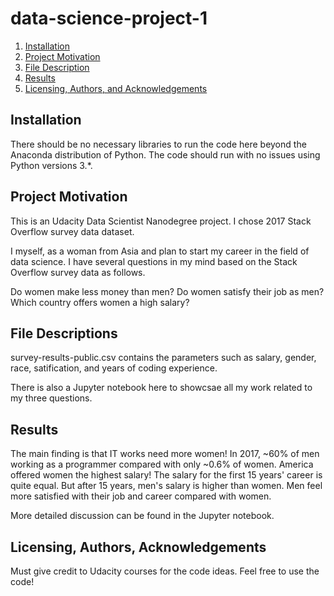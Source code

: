 # data-science-project-1
1. [Installation](#installation)
2. [Project Motivation](#motivation)
3. [File Description](#files)
4. [Results](#results)
5. [Licensing, Authors, and Acknowledgements](#licensing)
## Installation <a name="installation"></a>

There should be no necessary libraries to run the code here beyond the Anaconda distribution of Python. The code should run with no issues using Python versions 3.*.

## Project Motivation<a name="motivation"></a>

This is an Udacity Data Scientist Nanodegree project. I chose 2017 Stack Overflow survey data dataset. 

I myself, as a woman from Asia and plan to start my career in the field of data science. I have several questions in my mind based on the Stack Overflow survey data as follows.

Do women make less money than men?
Do women satisfy their job as men?
Which country offers women a high salary?

## File Descriptions <a name="files"></a>

survey-results-public.csv contains the parameters such as salary, gender, race, satification, and years of coding experience. 

There is also a Jupyter notebook here to showcsae all my work related to my three questions.

## Results<a name="results"></a>

The main finding is that IT works need more women! In 2017, ~60% of men working as a programmer compared with only ~0.6% of women. America offered women the highest salary! The salary for the first 15 years' career is quite equal. But after 15 years, men's salary is higher than women. Men feel more satisfied with their job and career compared with women.

More detailed discussion can be found in the Jupyter notebook. 

## Licensing, Authors, Acknowledgements<a name="licensing"></a>

Must give credit to Udacity courses for the code ideas. Feel free to use the code!
